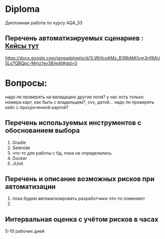 # Diploma
Дипломная работа по курсу AQA_33

## Перечень автоматизируемых сценариев :  [Кейсы тут](https://docs.google.com/spreadsheets/d/1LWh1coAMz_B3RbMA1ym3nf8AU5Ls7QBQpc-Mmz1ey38/edit#gid=0)
https://docs.google.com/spreadsheets/d/1LWh1coAMz_B3RbMA1ym3nf8AU5Ls7QBQpc-Mmz1ey38/edit#gid=0

# Вопросы:
надо ли проверять на валидацию другие поля?
у нас есть только номера карт, как быть с владельцем?, cvv, датой...
надо ли проверять кейс с просроченной картой?


## Перечень используемых инструментов с обоснованием выбора
1. Gradle
2. Selenide
3. что-то для работы с бд, пока не определилась
4. Docker
5. JUnit

## Перечень и описание возможных рисков при автоматизации

1. пока будем автоматизировать разработчики что-то поменяют
2. 


## Интервальная оценка с учётом рисков в часах
5-10 рабочих дней
